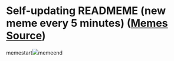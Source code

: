 # Self-updating READMEME (new meme every 5 minutes) ([Memes Source](https://bramses.notion.site/a49c1e962b7646879176ac3b327b6533?v=4d1eda54b170483cb03a40f257231764))

memestart![](https://www.notion.so/image/https%3A%2F%2Fs3-us-west-2.amazonaws.com%2Fsecure.notion-static.com%2Fc86d0cd2-f018-429b-9fda-ef7d0181410b%2F892E196B-00B7-4DC0-A8EC-89F1E5AD0B94.jpeg?table=block&id=6ef75697-e261-4f68-8fdb-81434fd1b825&cache=v2)memeend
